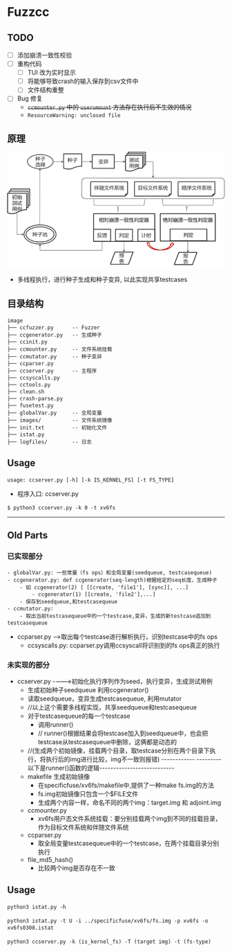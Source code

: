 # Fuzzcc

## TODO

- [ ] 添加崩溃一致性校验
- [ ] 重构代码
    - [ ] TUI 改为实时显示
    - [ ] 将能够导致crash的输入保存到csv文件中
    - [ ] 文件结构重整
- [ ] Bug 修复
    - ~~`ccmounter.py` 中的 `userumount` 方法存在执行后不生效的情况~~
    - `ResourceWarning: unclosed file`

## 原理

![principle](principle.png)

- 多线程执行，进行种子生成和种子变异, 以此实现共享testcases

## 目录结构

```
image
├── ccfuzzer.py      -- Fuzzer
├── ccgenerator.py   -- 生成种子
├── ccinit.py
├── ccmounter.py     -- 文件系统挂载
├── ccmutator.py     -- 种子变异
├── ccparser.py
├── ccserver.py      -- 主程序
├── ccsyscalls.py
├── cctools.py
├── clean.sh
├── crash-parse.py
├── fusetest.py
├── globalVar.py     -- 全局变量
├── images/          -- 文件系统镜像
├── init.txt         -- 初始化文件
├── istat.py
├── logfiles/        -- 日志
```

## Usage

```shell
usage: ccserver.py [-h] [-k IS_KERNEL_FS] [-t FS_TYPE]
```

- 程序入口: ccserver.py

```shell
$ python3 ccserver.py -k 0 -t xv6fs
```

---

## Old Parts

### 已实现部分


    - globalVar.py: 一些常量（fs ops）和全局变量(seedqueue, testcasequeue)
    - ccgenerator.py: def ccgenerator(seq-length)根据给定的seq长度，生成种子
        - 如 ccgenerator(2) [ [[create, 'file1'], [sync]], ...]
            - ccgenerator(1) [[create, 'file2'],...]
        - 保存到seedqueue,和testcasequeue
    - ccmutator.py: 
        - 取出当前testcasequeue中的一个testcase,变异，生成的新testcase追加到testcasequeue

- ccparser.py -->取出每个testcase进行解析执行，识别testcase中的fs ops
    - ccsyscalls.py: ccparser.py调用ccsyscall将识别到的fs ops真正的执行

### 未实现的部分
- ccserver.py ---->初始化执行序列作为seed，执行变异，生成测试用例
    - 生成初始种子seedqueue 利用ccgenerator() 
    - 读取seedqueue，变异生成testcasequeue, 利用mutator
    - //以上这个需要多线程实现，共享seedqueue和testcasequeue
    - 对于testcasequeue的每一个testcase
      - 调用runner()
      - // runner()根据结果会将testcase加入到seedqueue中，也会把testcase从testcasequeue中删除，这俩都是动态的  
    - //(生成两个初始镜像，挂载两个目录，取testcase分别在两个目录下执行，将执行后的img进行比较，img不一致则报错)
    ------------ --------- 以下是runner()函数的逻辑---------------------------
    - makefile 生成初始镜像
        - 在specificfuse/xv6fs/makefile中,提供了一种make fs.img的方法
        - fs.img初始镜像只包含一个$FILE文件
        - 生成两个内容一样，命名不同的两个img：target.img 和 adjoint.img
    - ccmounter.py 
        - xv6fs用户态文件系统挂载：要分别挂载两个img到不同的挂载目录，作为目标文件系统和伴随文件系统
    - ccparser.py
        - 取全局变量testcasequeue中的一个testcase，在两个挂载目录分别执行
    - file_md5_hash()
        - 比较两个img是否存在不一致


## Usage

```shell
python3 istat.py -h

python3 istat.py -t U -i ../specificfuse/xv6fs/fs.img -p xv6fs -o xv6fs0308.istat

python3 ccserver.py -k (is_kernel_fs) -T (target img) -t (fs-type) 
```

